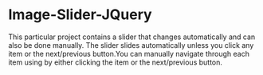 # Image-Slider-JQuery
This particular project contains a slider that changes automatically and can also be done manually. 
The slider slides automatically unless you click any item or the next/previous button.You can manually navigate through each item using by either clicking the item or the next/previous button.
